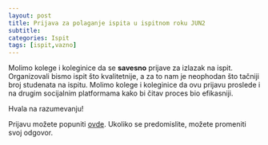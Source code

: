 ```yaml
---
layout: post
title: Prijava za polaganje ispita u ispitnom roku JUN2
subtitle: 
categories: Ispit
tags: [ispit,vazno]
---
```


Molimo kolege i koleginice da se **savesno** prijave za izlazak na ispit.
Organizovali bismo ispit što kvalitetnije, a za to nam je neophodan što 
tačniji broj studenata na ispitu. Molimo kolege i koleginice da ovu prijavu 
proslede i na drugim socijalnim platformama kako bi čitav proces bio efikasniji.

Hvala na razumevanju!

Prijavu možete popuniti [ovde](https://forms.gle/UFD7C4bvR1ZHSaup8). Ukoliko se 
predomislite, možete promeniti svoj odgovor.

